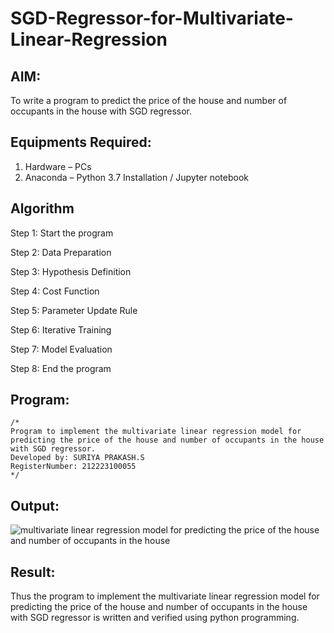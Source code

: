 # SGD-Regressor-for-Multivariate-Linear-Regression

## AIM:
To write a program to predict the price of the house and number of occupants in the house with SGD regressor.

## Equipments Required:
1. Hardware – PCs
2. Anaconda – Python 3.7 Installation / Jupyter notebook

## Algorithm
Step 1: Start the program

Step 2: Data Preparation 

Step 3: Hypothesis Definition 

Step 4: Cost Function 

Step 5: Parameter Update Rule 

Step 6: Iterative Training 

Step 7: Model Evaluation 

Step 8: End the program


## Program:
```
/*
Program to implement the multivariate linear regression model for predicting the price of the house and number of occupants in the house with SGD regressor.
Developed by: SURIYA PRAKASH.S
RegisterNumber: 212223100055 
*/
```

## Output:
![multivariate linear regression model for predicting the price of the house and number of occupants in the house](sam.png)


## Result:
Thus the program to implement the multivariate linear regression model for predicting the price of the house and number of occupants in the house with SGD regressor is written and verified using python programming.
